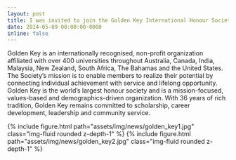```yaml
---
layout: post
title: I was invited to join the Golden Key International Honour Society
date: 2014-05-09 00:00:00-0000
inline: false
---
```


Golden Key is an internationally recognised, non-profit organization affiliated with over 400 universities throughout Australia, Canada, India, Malaysia, New Zealand, South Africa, The Bahamas and the United States. The Society’s mission is to enable members to realize their potential by connecting individual achievement with service and lifelong opportunity. Golden Key is the world’s largest honour society and is a mission-focused, values-based and demographics-driven organization. With 36 years of rich tradition, Golden Key remains committed to scholarship, career development, leadership and community service.

{% include figure.html path="assets/img/news/golden_key1.jpg" class="img-fluid rounded z-depth-1" %}
{% include figure.html path="assets/img/news/golden_key2.jpg" class="img-fluid rounded z-depth-1" %}
